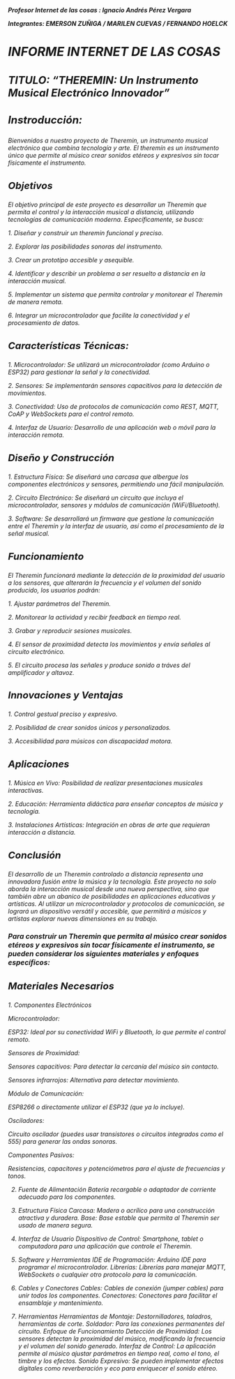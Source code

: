 <strong><b><i> Profesor Internet de las cosas </strong>: Ignacio Andrés Pérez Vergara </i></b></p>
<b><i> Integrantes:  EMERSON ZUÑIGA / MARILEN CUEVAS / FERNANDO HOELCK </i></b>
<h2 style="font-size: 28px;"><b><i>INFORME INTERNET DE LAS COSAS </i></b></h2>
<h3 style="font-size: 24px;"><b><i> TITULO: “THEREMIN: Un Instrumento Musical Electrónico Innovador” </i></b></h3>
<h3 style="font-size: 24px;"><b><i> Instroducción:</i></b></h3>
<p><i> Bienvenidos a nuestro proyecto de Theremin, un instrumento musical electrónico que combina tecnología y arte.  El theremín es un instrumento único que permite al músico crear sonidos etéreos y expresivos sin tocar físicamente el instrumento.</p> </i>
<h3 style="font-size: 22px;"><b><i> Objetivos  </i></b></h3>
<p><i> El objetivo principal de este proyecto es desarrollar un Theremin que permita el control y la interacción musical a distancia, utilizando tecnologías de comunicación moderna. Específicamente, se busca: </p> </i>
<p><i> 1.	Diseñar y construir un theremin funcional y preciso.</p> </i>
<p><i> 2.	Explorar las posibilidades sonoras del instrumento.</p> </i>
<p><i> 3.	Crear un prototipo accesible y asequible.</p> </i>
<p><i> 4.	Identificar y describir un problema a ser resuelto a distancia en la interacción musical.</p> </i>
<p><i> 5.	Implementar un sistema que permita controlar y monitorear el Theremin de manera remota.</p> </i>
<p><i> 6.	Integrar un microcontrolador que facilite la conectividad y el procesamiento de datos.</p> </i>
<h3 style="font-size: 22px;"><b><i> Características Técnicas:</i></b></h3>
<p><i> 1.	Microcontrolador: Se utilizará un microcontrolador (como Arduino o ESP32) para gestionar la señal y la conectividad. </p> </i>
<p><i> 2.	Sensores: Se implementarán sensores capacitivos para la detección de movimientos. </p> </i>
<p><i> 3.	Conectividad: Uso de protocolos de comunicación como REST, MQTT, CoAP y WebSockets para el control remoto. </p> </i>
<p><i> 4.	Interfaz de Usuario: Desarrollo de una aplicación web o móvil para la interacción remota. </p> </i>
<h3 style="font-size: 22px;"><b><i> Diseño y Construcción </i></b></h3>
<p><i> 1.	Estructura Física: Se diseñará una carcasa que albergue los componentes electrónicos y sensores, permitiendo una fácil manipulación.
<p><i> 2.	Circuito Electrónico: Se diseñará un circuito que incluya el microcontrolador, sensores y módulos de comunicación (WiFi/Bluetooth).
<p><i> 3.	Software: Se desarrollará un firmware que gestione la comunicación entre el Theremin y la interfaz de usuario, así como el procesamiento de la señal musical.
<h3 style="font-size: 22px;"><b><i> Funcionamiento </i></b></h3>
<p><i> El Theremin funcionará mediante la detección de la proximidad del usuario a los sensores, que alterarán la frecuencia y el volumen del sonido producido, los usuarios podrán: </p> </i>
<p><i> 1.	Ajustar parámetros del Theremin. </p> </i>
<p><i> 2.	Monitorear la actividad y recibir feedback en tiempo real. </p> </i>
<p><i> 3.	Grabar y reproducir sesiones musicales. </p> </i>
<p><i> 4.	El sensor de proximidad detecta los movimientos y envía señales al circuito electrónico. </p> </i>
<p><i> 5.	El circuito procesa las señales y produce sonido a tráves del amplificador y altavoz. </p> </i>
<h3 style="font-size: 22px;"><b><i> Innovaciones y Ventajas</i></b></h3>
<p><i>1.	Control gestual preciso y expresivo.</p> </i>
<p><i>2.	Posibilidad de crear sonidos únicos y personalizados.</p> </i>
<p><i>3.	Accesibilidad para músicos con discapacidad motora.</p> </i>
<h3 style="font-size: 22px;"><b><i>Aplicaciones</i></b></h3>
<p><i>1.	Música en Vivo: Posibilidad de realizar presentaciones musicales interactivas.</p> </i>
<p><i>2.	Educación: Herramienta didáctica para enseñar conceptos de música y tecnología.</p> </i>
<p><i>3.	Instalaciones Artísticas: Integración en obras de arte que requieran interacción a distancia.</p> </i>
<h3 style="font-size: 22px;"><b><i>Conclusión</i></b></h3>
<p>El desarrollo de un Theremin controlado a distancia representa una innovadora fusión entre la música y la tecnología. Este proyecto no solo aborda la interacción musical desde una nueva perspectiva, sino que también abre un abanico de posibilidades en aplicaciones educativas y artísticas. Al utilizar un microcontrolador y protocolos de comunicación, se logrará un dispositivo versátil y accesible, que permitirá a músicos y artistas explorar nuevas dimensiones en su trabajo.</p>
<h3 style="font-size: 16px;"><b><i>Para construir un Theremin que permita al músico crear sonidos etéreos y expresivos sin tocar físicamente el instrumento, se pueden considerar los siguientes materiales y enfoques específicos:</i></b></h3>
<h3 style="font-size: 22px;"><b><i>Materiales Necesarios</i></b></h3>
<p><i>1. Componentes Electrónicos</p> </i>
<p><i>Microcontrolador:</p> </i>
<p><i>ESP32: Ideal por su conectividad WiFi y Bluetooth, lo que permite el control remoto.</p> </i>
<p><i>Sensores de Proximidad:</p> </i>
<p><i>Sensores capacitivos: Para detectar la cercanía del músico sin contacto.</p> </i>
<p><i>Sensores infrarrojos: Alternativa para detectar movimiento.</p> </i>
<p><i>Módulo de Comunicación:</p> </i>
<p><i>ESP8266 o directamente utilizar el ESP32 (que ya lo incluye).</p> </i>
<p><i>Osciladores:</p> </i>
<p><i>Circuito oscilador (puedes usar transistores o circuitos integrados como el 555) para generar las ondas sonoras.</p> </i>
<p><i>Componentes Pasivos:</p> </i>
<p><i>Resistencias, capacitores y potenciómetros para el ajuste de frecuencias y tonos.</p> </i>

2. Fuente de Alimentación
Batería recargable o adaptador de corriente adecuado para los componentes.

3. Estructura Física
Carcasa:
Madera o acrílico para una construcción atractiva y duradera.
Base:
Base estable que permita al Theremin ser usado de manera segura.
4. Interfaz de Usuario
Dispositivo de Control:
Smartphone, tablet o computadora para una aplicación que controle el Theremin.

5. Software y Herramientas
IDE de Programación:
Arduino IDE para programar el microcontrolador.
Librerías:
Librerías para manejar MQTT, WebSockets o cualquier otro protocolo para la comunicación.

6. Cables y Conectores
Cables:
Cables de conexión (jumper cables) para unir todos los componentes.
Conectores:
Conectores para facilitar el ensamblaje y mantenimiento.

7. Herramientas
Herramientas de Montaje:
Destornilladores, taladros, herramientas de corte.
Soldador:
Para las conexiones permanentes del circuito.
Enfoque de Funcionamiento
Detección de Proximidad: Los sensores detectan la proximidad del músico, modificando la frecuencia y el volumen del sonido generado.
Interfaz de Control: La aplicación permite al músico ajustar parámetros en tiempo real, como el tono, el timbre y los efectos.
Sonido Expresivo: Se pueden implementar efectos digitales como reverberación y eco para enriquecer el sonido etéreo.







